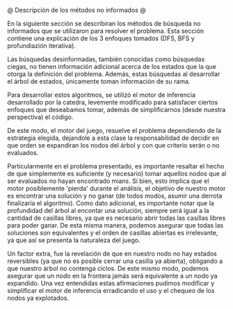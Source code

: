 @ Descripción de los métodos no informados @

En la siguiente sección se describiran los métodos de búsqueda no informados que se utilizaron para resolver el
problema. Esta sección contiene una explicación de los 3 enfoques tomados (DFS, BFS y profundiazión iterativa).

Las búsquedas desinformadas, también conocidas como búsquedas ciegas, no tienen información adicional acerca de
los estados que la que otorga la definición del problema. Además, estas búsquedas al desarrollar el árbol de
estados, únicamente toman información de su rama.

Para desarrollar estos algoritmos, se utilizó el motor de inferencia desarrollado por la catedra, levemente
modificado para satisfacer ciertos enfoques que deseabamos tomar, además de simplificarnos (desde nuestra
perspectiva) el código.

De este modo, el motor del juego, resuelve el problema dependiendo de la estrategia elegida, dejandole a esta
clase la responsabilidad de decidir en que orden se expandiran los nodos del árbol y con que criterio serán o no
evaluados.

Particularmente en el problema presentado, es importante resaltar el hecho de que simplemente es suficiente (y
necesario) tomar aquellos nodos que al ser evaluados no hayan encontrado mians. Si bien, esto implica que el motor
posiblemente 'pierda' durante el análisis, el objetivo de nuestro motor es encontrar una solución y no ganar (de
todos modos, asumir una derrota finalizaría el algoritmo).
Como dato adicional, es importante notar que la profundidad del árbol al encontar una solución, siempre será igual
a la cantidad de casillas libres, ya que es necesario abrir todas las casillas libres para poder ganar. De esta
misma manera, podemos asegurar que todas las soluciones son equivalentes y el orden de casillas abiertas es
irrelevante, ya que así se presenta la naturaleza del juego.

Un factor extra, fue la revelación de que en nuestro nodo no hay estados reversibles (ya que no es posible cerrar
una casilla ya abierta), obligando a que nuestro árbol no contenga ciclos. De este mismo modo, podemos asegurar
que un nodo en la frontera jamás será equivalente a un nodo ya expandido. Una vez entendidas estas afirmaciones
pudimos modificar y simplificar el motor de inferencia erradicando el uso y el chequeo de los nodos ya explotados.
